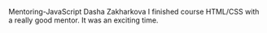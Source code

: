 Mentoring-JavaScript
Dasha Zakharkova
I finished course HTML/CSS with a really good mentor.
It was an exciting time.
